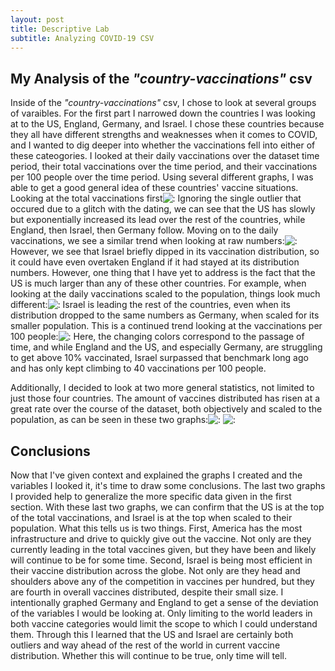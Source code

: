 ```yaml
---
layout: post
title: Descriptive Lab
subtitle: Analyzing COVID-19 CSV
---
```


## My Analysis of the _"country-vaccinations"_ csv

 Inside of the _"country-vaccinations"_ csv, I chose to look at several groups of varaibles. For the first part I narrowed down the countries I was looking at to the US, England, Germany, and Israel. I chose these countries because they all have different strengths and weaknesses when it comes to COVID, and I wanted to dig deeper into whether the vaccinations fell into either of these cateogories. I looked at their daily vaccinations over the dataset time period, their total vaccinations over the time period, and their vaccinations per 100 people over the time period. Using several different graphs, I was able to get a good general idea of these countries' vaccine situations. Looking at the total vaccinations first![:](/Users/logandracos/sandbox/artofdata/dracos-l.github.io/_posts/total_vaccinations_strip.png) Ignoring the single outlier that occured due to a glitch with the dating, we can see that the US has slowly but exponentially increased its lead over the rest of the countries, while England, then Israel, then Germany follow. Moving on to the daily vaccinations, we see a similar trend when looking at raw numbers:![:](/Users/logandracos/sandbox/artofdata/dracos-l.github.io/_posts/daily_vaccinations_strip.png) However, we see that Israel briefly dipped in its vaccination distribution, so it could have even overtaken England if it had stayed at its distribution numbers. However, one thing that I have yet to address is the fact that the US is much larger than any of these other countries. For example, when looking at the daily vaccinations scaled to the population, things look much different:![:](/Users/logandracos/sandbox/artofdata/dracos-l.github.io/_posts/daily_vaccinations_per_mil_line.png) Israel is leading the rest of the countries, even when its distribution dropped to the same numbers as Germany, when scaled for its smaller population. This is a continued trend looking at the vaccinations per 100 people:![:](/Users/logandracos/sandbox/artofdata/dracos-l.github.io/_posts/vaccinations_per_hundred.png) Here, the changing colors correspond to the passage of time, and while England and the US, and especially Germany, are struggling to get above 10% vaccinated, Israel surpassed that benchmark long ago and has only kept climbing to 40 vaccinations per 100 people.

 Additionally, I decided to look at two more general statistics, not limited to just those four countries. The amount of vaccines distributed has risen at a great rate over the course of the dataset, both objectively and scaled to the population, as can be seen in these two graphs:![:](/Users/logandracos/sandbox/artofdata/dracos-l.github.io/_posts/total_vaccinations_over_time.png) ![:](/Users/logandracos/sandbox/artofdata/dracos-l.github.io/_posts/per_hundred_over_time.png)

## Conclusions

 Now that I've given context and explained the graphs I created and the variables I looked it, it's time to draw some conclusions. The last two graphs I provided help to generalize the more specific data given in the first section. With these last two graphs, we can confirm that the US is at the top of the total vaccinations, and Israel is at the top when scaled to their population. What this tells us is two things. First, America has the most infrastructure and drive to quickly give out the vaccine. Not only are they currently leading in the total vaccines given, but they have been and likely will continue to be for some time. Second, Israel is being most efficient in their vaccine distribution across the globe. Not only are they head and shoulders above any of the competition in vaccines per hundred, but they are fourth in overall vaccines distributed, despite their small size. I intentionally graphed Germany and England to get a sense of the deviation of the variables I would be looking at. Only limiting to the world leaders in both vaccine categories would limit the scope to which I could understand them. Through this I learned that the US and Israel are certainly both outliers and way ahead of the rest of the world in current vaccine distribution. Whether this will continue to be true, only time will tell.